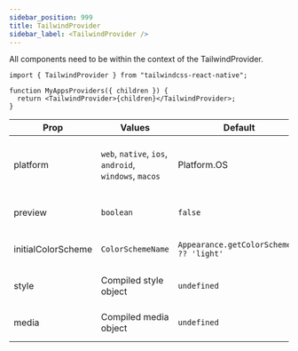 ```yaml
---
sidebar_position: 999
title: TailwindProvider
sidebar_label: <TailwindProvider />
---
```


All components need to be within the context of the TailwindProvider.

```tsx
import { TailwindProvider } from "tailwindcss-react-native";

function MyAppsProviders({ children }) {
  return <TailwindProvider>{children}</TailwindProvider>;
}
```

| Prop               | Values                                                | Default                                  | Description                                                      |
| ------------------ | ----------------------------------------------------- | ---------------------------------------- | ---------------------------------------------------------------- |
| platform           | `web`, `native`, `ios`, `android`, `windows`, `macos` | Platform.OS                              | Used to match platform media queries                             |
| preview            | `boolean`                                             | `false`                                  | Enable preview features                                          |
| initialColorScheme | `ColorSchemeName`                                     | `Appearance.getColorScheme() ?? 'light'` | Set an ColorScheme value.                                        |
| style              | Compiled style object                                 | `undefined`                              | For manual injection via the [CLI](../compilation/cli-native.md) |
| media              | Compiled media object                                 | `undefined`                              | For manual injection via the [CLI](../compilation/cli-native.md) |
